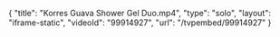 {
    "title": "Korres Guava Shower Gel Duo.mp4",
    "type": "solo",
    "layout": "iframe-static",
    "videoId": "99914927",
    "url": "\/tvpembed\/99914927"
}